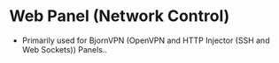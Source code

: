 # Web Panel (Network Control)

* Primarily used for BjornVPN (OpenVPN and HTTP Injector (SSH and Web Sockets)) Panels..
